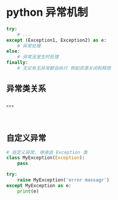 # python 异常机制

```py
try:
    # ...
except (Exception1, Exception2) as e:
    # 异常处理
else:
    # 异常没发生时处理
finally:
    # 无论有无异常都会执行 例如资源关闭和释放
```

## 异常类关系
。。。
<br>
<br>
<br>


## 自定义异常

```py
# 自定义异常, 继承自 Exception 类
class MyException(Exception):
    pass

try:
    raise MyException('error massagr')
except MyException as e:
    print(e)
```